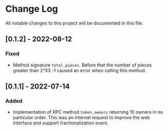 # Change Log

All notable changes to this project will be documented in this file.

## [0.1.2] - 2022-08-12

### Fixed

-   Method signature `total_pieces`. Before that the number of pieces greater than 2^53 -1 caused an error when calling this method.

## [0.1.1] - 2022-07-14

### Added

-   Implementation of RPC method `token_owners` returning 10 owners in no particular order.
    This was an internal request to improve the web interface and support fractionalization event.
